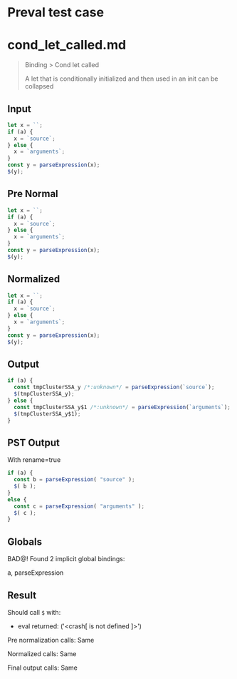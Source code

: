 # Preval test case

# cond_let_called.md

> Binding > Cond let called
>
> A let that is conditionally initialized and then used in an init can be collapsed

## Input

`````js filename=intro
let x = ``;
if (a) {
  x = `source`;
} else {
  x = `arguments`;
}
const y = parseExpression(x);
$(y);
`````

## Pre Normal


`````js filename=intro
let x = ``;
if (a) {
  x = `source`;
} else {
  x = `arguments`;
}
const y = parseExpression(x);
$(y);
`````

## Normalized


`````js filename=intro
let x = ``;
if (a) {
  x = `source`;
} else {
  x = `arguments`;
}
const y = parseExpression(x);
$(y);
`````

## Output


`````js filename=intro
if (a) {
  const tmpClusterSSA_y /*:unknown*/ = parseExpression(`source`);
  $(tmpClusterSSA_y);
} else {
  const tmpClusterSSA_y$1 /*:unknown*/ = parseExpression(`arguments`);
  $(tmpClusterSSA_y$1);
}
`````

## PST Output

With rename=true

`````js filename=intro
if (a) {
  const b = parseExpression( "source" );
  $( b );
}
else {
  const c = parseExpression( "arguments" );
  $( c );
}
`````

## Globals

BAD@! Found 2 implicit global bindings:

a, parseExpression

## Result

Should call `$` with:
 - eval returned: ('<crash[ <ref> is not defined ]>')

Pre normalization calls: Same

Normalized calls: Same

Final output calls: Same

